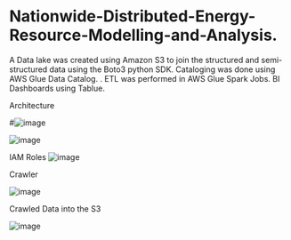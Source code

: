 # Nationwide-Distributed-Energy-Resource-Modelling-and-Analysis.
A Data lake was created using Amazon S3 to join the structured and semi-structured data using the Boto3 python SDK.
Cataloging was done using AWS Glue Data Catalog. . ETL was performed in AWS Glue Spark Jobs.
BI Dashboards using Tablue.

Architecture

#![image](https://github.com/mahadevchavan/Nationwide-Distributed-Energy-Resource-Modelling-and-Analysis/assets/115335546/788a818f-bfd3-4fc8-bed7-3a619d3f28ec)

![image](https://github.com/mahadevchavan/Nationwide-Distributed-Energy-Resource-Modelling-and-Analysis/assets/115335546/fff5ff1b-0321-497b-8b4f-bb9961a9a948)

IAM Roles
![image](https://github.com/mahadevchavan/Nationwide-Distributed-Energy-Resource-Modelling-and-Analysis/assets/115335546/9b99b9ba-156f-4b65-a190-380d6e4e1c6e)

Crawler 

![image](https://github.com/mahadevchavan/Nationwide-Distributed-Energy-Resource-Modelling-and-Analysis/assets/115335546/8c6a0b02-6aa5-4095-877e-ab3cd2b3fbca)

Crawled Data into the S3

![image](https://github.com/mahadevchavan/Nationwide-Distributed-Energy-Resource-Modelling-and-Analysis/assets/115335546/ee1b13f3-78b4-4b50-bbb9-eb93780256b2)

